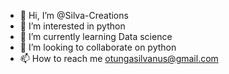 - 👋 Hi, I’m @Silva-Creations
- 👀 I’m interested in python
- 🌱 I’m currently learning Data science
- 💞️ I’m looking to collaborate on python
- 📫 How to reach me otungasilvanus@gmail.com

<!---
Silva-Creations/Silva-Creations is a ✨ special ✨ repository because its `README.md` (this file) appears on your GitHub profile.
You can click the Preview link to take a look at your changes.
--->
